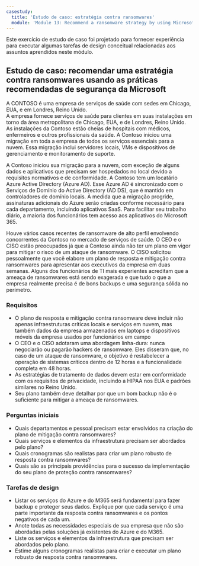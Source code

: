 ```yaml
---
casestudy:
  title: 'Estudo de caso: estratégia contra ransomwares'
  module: 'Module 13: Recommend a ransomware strategy by using Microsoft Security Best Practices'
---
```

Este exercício de estudo de caso foi projetado para fornecer experiência para executar algumas tarefas de design conceitual relacionadas aos assuntos aprendidos neste módulo.

## Estudo de caso: recomendar uma estratégia contra ransomwares usando as práticas recomendadas de segurança da Microsoft
 
A CONTOSO é uma empresa de serviços de saúde com sedes em Chicago, EUA, e em Londres, Reino Unido.  
A empresa fornece serviços de saúde para clientes em suas instalações em torno da área metropolitana de Chicago, EUA, e de Londres, Reino Unido.  As instalações da Contoso estão cheias de hospitais com médicos, enfermeiros e outros profissionais da saúde. A Contoso iniciou uma migração em toda a empresa de todos os serviços essenciais para a nuvem. Essa migração inclui servidores locais, VMs e dispositivos de gerenciamento e monitoramento de suporte.

A Contoso iniciou sua migração para a nuvem, com exceção de alguns dados e aplicativos que precisam ser hospedados no local devido a requisitos normativos e de conformidade. A Contoso tem um locatário Azure Active Directory (Azure AD). Esse Azure AD é sincronizado com o Serviços de Domínio do Active Directory (AD DS), que é mantido em controladores de domínio locais. À medida que a migração progride, assinaturas adicionais do Azure serão criadas conforme necessário para cada departamento, incluindo aplicativos SaaS. Para facilitar seu trabalho diário, a maioria dos funcionários tem acesso aos aplicativos do Microsoft 365.  
 
Houve vários casos recentes de ransomware de alto perfil envolvendo concorrentes da Contoso no mercado de serviços de saúde. O CEO e o CISO estão preocupados já que a Contoso ainda não ter um plano em vigor para mitigar o risco de um ataque de ransomware. O CISO solicitou pessoalmente que você elabore um plano de resposta e mitigação contra ransomwares para apresentar aos executivos da empresa em duas semanas. Alguns dos funcionários de TI mais experientes acreditam que a ameaça de ransomwares está sendo exagerada e que tudo o que a empresa realmente precisa é de bons backups e uma segurança sólida no perímetro.
 
### Requisitos

* O plano de resposta e mitigação contra ransomware deve incluir não apenas infraestruturas críticas locais e serviços em nuvem, mas também dados da empresa armazenados em laptops e dispositivos móveis da empresa usados por funcionários em campo
* O CEO e o CISO adotaram uma abordagem linha-dura: nunca negociarão ou pagarão hackers de ransomware. Eles disseram que, no caso de um ataque de ransomware, o objetivo é restabelecer a operação de sistemas críticos dentro de 12 horas e a funcionalidade completa em 48 horas.
* As estratégias de tratamento de dados devem estar em conformidade com os requisitos de privacidade, incluindo a HIPAA nos EUA e padrões similares no Reino Unido.
* Seu plano também deve detalhar por que um bom backup não é o suficiente para mitigar a ameaça de ransomwares.

### Perguntas iniciais

* Quais departamentos e pessoal precisam estar envolvidos na criação do plano de mitigação contra ransomwares? 
* Quais serviços e elementos da infraestrutura precisam ser abordados pelo plano? 
* Quais cronogramas são realistas para criar um plano robusto de resposta contra ransomwares?
* Quais são as principais providências para o sucesso da implementação do seu plano de proteção contra ransomwares?

### Tarefas de design

* Listar os serviços do Azure e do M365 será fundamental para fazer backup e proteger seus dados. Explique por que cada serviço é uma parte importante da resposta contra ransomwares e os pontos negativos de cada um.
* Anote todas as necessidades especiais de sua empresa que não são abordadas pelas soluções já existentes do Azure e do M365.
* Liste os serviços e elementos da infraestrutura que precisam ser abordados pelo plano.
* Estime alguns cronogramas realistas para criar e executar um plano robusto de resposta contra ransomwares. 